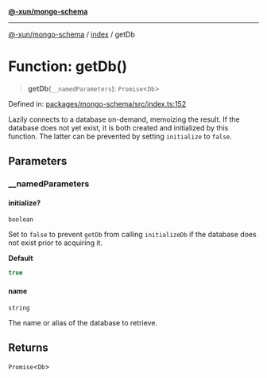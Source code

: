 [**@-xun/mongo-schema**](../../README.md)

***

[@-xun/mongo-schema](../../README.md) / [index](../README.md) / getDb

# Function: getDb()

> **getDb**(`__namedParameters`): `Promise`\<`Db`\>

Defined in: [packages/mongo-schema/src/index.ts:152](https://github.com/Xunnamius/mongo-utils/blob/7b25b3728184acdc4dd308dd54ecbebd6fc132bd/packages/mongo-schema/src/index.ts#L152)

Lazily connects to a database on-demand, memoizing the result. If the
database does not yet exist, it is both created and initialized by this
function. The latter can be prevented by setting `initialize` to `false`.

## Parameters

### \_\_namedParameters

#### initialize?

`boolean`

Set to `false` to prevent `getDb` from calling `initializeDb` if the
database does not exist prior to acquiring it.

**Default**

```ts
true
```

#### name

`string`

The name or alias of the database to retrieve.

## Returns

`Promise`\<`Db`\>
